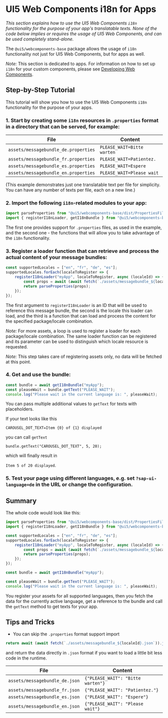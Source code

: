 # UI5 Web Components i18n for Apps

*This section explains how to use the UI5 Web Components `i18n` functionality for the purpose of your app's translatable texts.
None of the code below implies or requires the usage of UI5 Web Components, and can be used completely stand-alone.*

The `@ui5/webcomponents-base` package allows the usage of `i18n` functionality not just for UI5 Web Components,
but for apps as well.

*Note:* This section is dedicated to apps. For information on how to set up `i18n` for your custom components, please see [Developing Web Components](../5-development/02-custom-UI5-Web-Components.md).

## Step-by-Step Tutorial

This tutorial will show you how to use the UI5 Web Components `i18n` functionality for the purpose of your apps.

### 1. Start by creating some `i18n` resources in `.properties` format in a directory that can be served, for example:

|                 File                 |          Content           |
| ------------------------------------ | -------------------------- |
| `assets/messagebundle_de.properties` | `PLEASE_WAIT=Bitte warten` |
| `assets/messagebundle_fr.properties` | `PLEASE_WAIT=Patientez.`   |
| `assets/messagebundle_es.properties` | `PLEASE_WAIT=Espere`       |
| `assets/messagebundle_en.properties` | `PLEASE_WAIT=Please wait`  |

(This example demonstrates just one translatable text per file for simplicity. You can have any number of texts per file, each on a new line.)

### 2. Import the following `i18n`-related modules to your app:

```js
import parseProperties from "@ui5/webcomponents-base/dist/PropertiesFileFormat.js";
import { registerI18nLoader, getI18nBundle } from "@ui5/webcomponents-base/dist/i18nBundle.js";
```

The first one provides support for `.properties` files, as used in the example, and the second one - the functions
that will allow you to take advantage of the `i18n` functionality.

### 3. Register a loader function that can retrieve and process the actual content of your message bundles:

```js
const supportedLocales = ["en", "fr", "de", "es"];
supportedLocales.forEach(localeToRegister => {
	registerI18nLoader("myApp", localeToRegister, async (localeId) => {
		const props = await (await fetch(`./assets/messagebundle_${localeId}.properties`)).text();
		return parseProperties(props);
	});
});
```

The first argument to `registerI18nLoader` is an ID that will be used to reference this message bundle, the second is the locale this loader can load, and the third is a function that can load and process the content for the specified package/locale combination.

*Note:* For more assets, a loop is used to register a loader for each package/locale combination. The same loader function can be registered and its parameter can be used to distinguish which locale resource is requested.

*Note:* This step takes care of registering assets only, no data will be fetched at this point.

### 4. Get and use the bundle:

```js
const bundle = await getI18nBundle("myApp");
const pleaseWait = bundle.getText("PLEASE_WAIT");
console.log("Please wait in the current language is: ", pleaseWait);
```

You can pass multiple additional values to `getText` for texts with placeholders.

If your text looks like this

`CAROUSEL_DOT_TEXT=Item {0} of {1} displayed`

you can call `getText`

`bundle.getText("CAROUSEL_DOT_TEXT", 5, 20);`

which will finally result in

`Item 5 of 20 displayed`.

### 5. Test your page using different languages, e.g. set `?sap-ui-language=de` in the URL or change the configuration.

## Summary

The whole code would look like this:

```js
import parseProperties from "@ui5/webcomponents-base/dist/PropertiesFileFormat.js";
import { registerI18nLoader, getI18nBundle } from "@ui5/webcomponents-base/dist/i18nBundle.js";

const supportedLocales = ["en", "fr", "de", "es"];
supportedLocales.forEach(localeToRegister => {
	registerI18nLoader("myApp", localeToRegister, async (localeId) => {
		const props = await (await fetch(`./assets/messagebundle_${localeId}.properties`)).text();
		return parseProperties(props);
	});
});

const bundle = await getI18nBundle("myApp");

const pleaseWait = bundle.getText("PLEASE_WAIT");
console.log("Please wait in the current language is: ", pleaseWait);
```

You register your assets for all supported languages, then you fetch the data for the currently active language,
get a reference to the bundle and call the `getText` method to get texts for your app.

## Tips and Tricks

 - You can skip the `.properties` format support import

 ```js
return await (await fetch(`./assets/messagebundle_${localeId}.json`)).json();
 ```
and return the data directly in `.json` format if you want to load a little bit less code in the runtime.

|              File              |              Content              |
| ------------------------------ | --------------------------------- |
| `assets/messagebundle_de.json` | `{"PLEASE_WAIT": "Bitte warten"}` |
| `assets/messagebundle_fr.json` | `{"PLEASE_WAIT": "Patientez."}`   |
| `assets/messagebundle_es.json` | `{"PLEASE_WAIT": "Espere"}`       |
| `assets/messagebundle_en.json` | `{"PLEASE_WAIT": "Please wait"}`  |


